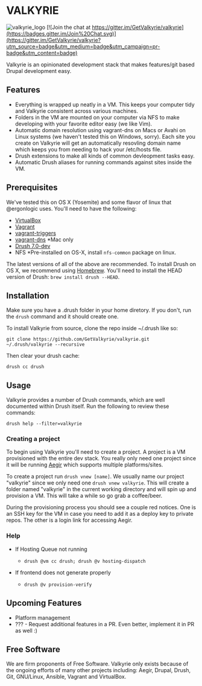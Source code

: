 VALKYRIE
========

![valkyrie_logo](https://github.com/GetValkyrie/valkyrie/blob/0.3.x/assets/valkyrie_logo.png)
[![Join the chat at https://gitter.im/GetValkyrie/valkyrie](https://badges.gitter.im/Join%20Chat.svg)](https://gitter.im/GetValkyrie/valkyrie?utm_source=badge&utm_medium=badge&utm_campaign=pr-badge&utm_content=badge)

Valkyrie is an opinionated development stack that makes features/git based Drupal development easy.


Features
--------

* Everything is wrapped up neatly in a VM. This keeps your computer tidy and Valkyrie consistent across various machines.
* Folders in the VM are mounted on your computer via NFS to make developing with your favorite editor easy (we like Vim).
* Automatic domain resolution using vagrant-dns on Macs or Avahi on Linux systems (we haven't tested this on Windows, sorry). Each site you create on Valkyrie will get an automatically resovling domain name which keeps you from needing to hack your /etc/hosts file.
* Drush extensions to make all kinds of common devleopment tasks easy.
* Automatic Drush aliases for running commands against sites inside the VM.

Prerequisites
-------------

We've tested this on OS X (Yosemite) and some flavor of linux that @ergonlogic uses. You'll need to have the following:

* [VirtualBox](https://www.virtualbox.org)
* [Vagrant](https://www.vagrantup.com)
* [vagrant-triggers](https://github.com/emyl/vagrant-triggers)
* [vagrant-dns](https://github.com/BerlinVagrant/vagrant-dns) *Mac only
* [Drush 7.0-dev](https://github.com/drush-ops/drush)
* NFS *Pre-installed on OS-X, install `nfs-common` package on linux.

The latest versions of all of the above are recommended. To install Drush on OS X, we recommend using [Homebrew](http://brew.sh/). You'll need to install the HEAD version of Drush: `brew install drush --HEAD`.


Installation
------------

Make sure you have a .drush folder in your home diretory. If you don't, run the `drush` command and it should create one. 

To install Valkyrie from source, clone the repo inside ~/.drush like so: 

```
git clone https://github.com/GetValkyrie/valkyrie.git ~/.drush/valkyrie --recursive
```

Then clear your drush cache:

```
drush cc drush
```

Usage
-----

Valkyrie provides a number of Drush commands, which are well documented within Drush itself. Run the following to review these commands:

`drush help --filter=valkyrie`

### Creating a project

To begin using Valkyrie you'll need to create a project. A project is a VM provisioned with the entire dev stack. You really only need one project since it will be running [Aegir](http://www.aegirproject.org) which supports multiple platforms/sites.

To create a project run `drush vnew [name]`. We usually name our project "valkyrie" since we only need one `drush vnew valkyrie`. This will create a folder named "valkyrie" in the current working directory and will spin up and provision a VM. This will take a while so go grab a coffee/beer.

During the provisioning process you should see a couple red notices. One is an SSH key for the VM in case you need to add it as a deploy key to private repos. The other is a login link for accessing Aegir.

### Help

* If Hosting Queue not running

	* `drush @vm cc drush; drush @v hosting-dispatch`

* If frontend does not generate properly

	* `drush @v provision-verify`

Upcoming Features
-----------------

* Platform management
* ??? - Request additional features in a PR. Even better, implement it in PR as well :)


Free Software
-------------

We are firm proponents of Free Software. Valkyrie only exists because of the
ongoing efforts of many other projects including: Aegir, Drupal, Drush, Git,
GNU/Linux, Ansible, Vagrant and VirtualBox.
